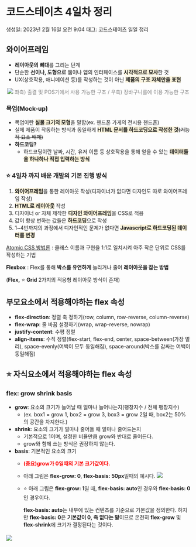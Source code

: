 # 코드스테이츠 4일차 정리

생성일: 2023년 2월 16일 오전 9:04
태그: 코드스테이츠 일일 정리

## 와이어프레임

- **레이아웃의 뼈대**를 그리는 단계
- 단순한 **선이나, 도형으로** 웹이나 앱의 인터페이스를 <span style="background-color: #FBF3DB">**시각적으로 묘사**</span>한 것
- UX(상호작용, 애니메이션 등)를 작성하는 것이 아닌 <span style="background-color: #FBF3DB">**제품의 구조 자체만을 표현**</span>

<p style="color: grey" align=center>
<img src="https://velog.velcdn.com/images/player1552/post/34c4e143-32a5-4e60-94e6-af9e1b158a77/image.PNG" style="margin-bottom: 0px" />
  좌측) 출결 및 POS기에서 사용 가능한 구조 /
우측) 장바구니를에 이용 가능한 구조
</p>


### 목업(Mock-up)

- 목업이란 <span style="background-color: #FBF3DB">**실물 크기의 모형**</span>을 말함(ex. 핸드폰 가게의 전시용 핸드폰)
- 실제 제품이 작동하는 방식과 동일하게 <span style="background-color: #FBF3DB">**HTML 문서를 하드코딩으로 작성한 것**</span>~~(기능적 요소 배제)~~
- **하드코딩?**
    - 하드코딩이란 날짜, 시간, 유저 이름 등 상호작용을 통해 얻을 수 있는 <span style="background-color: #FBF3DB">**데이터들을 하나하나 직접 입력하는 방식**</span>

### ⭐ 4일차 까지 배운 개발의 기본 진행 방식

1. <span style="background-color: #FBF3DB">**와이어프레임**</span>을 통한 레이아웃 작성(디자이너가 없다면 디자인도 따로 와이어프레임 작성)
2. <span style="background-color: #FBF3DB">**HTML로 레이아웃**</span> 작성
3. 디자이너 or 자체 제작한 <span style="background-color: #FBF3DB">**디자인 와이어프레임**</span>을 CSS로 적용
4. 값이 항상 변하는 값들은 <span style="background-color: #FBF3DB">**하드코딩**</span>으로 작성
5. 1~4번까지의 과정에서 디자인적인 문제가 없다면 <span style="background-color: #FBF3DB">**Javascript로 하드코딩된 데이터를 변경**</span>


[Atomic CSS 방법론](https://www.sitepoint.com/css-architecture-block-element-modifier-bem-atomic-css/) : 클래스 이름과 구현을 1:1로 일치시켜 아주 작은 단위로 CSS를 작성하는 기법

**Flexbox** : Flex를 통해 **박스를 유연하게** 늘리거나 줄여 **레이아웃을 잡는 방법**

(**Flex,** ⭐ **Grid** 2가지의 적응형 레이아웃 방식이 존재)

## 부모요소에서 적용해야하는 flex 속성

- **flex-direction**: 정렬 축 정하기(row, column, row-reverse, column-reverse)
- **flex-wrap**: 줄 바꿈 설정하기(wrap, wrap-reverse, nowrap)
- **justify-content**: 수평 정렬
- **align-items**: 수직 정렬(flex-start, flex-end, center, space-between(가장 멀리), space-evenly(여백이 모두 동일해짐), space-around(박스를 감싸는 여백이 동일해짐)

## ⭐ 자식요소에서 적용해야하는 flex 속성

### flex: grow shrink basis

- **grow**: 요소의 크기가 늘어날 때 얼마나 늘어나는지(팽창지수 / 전체 팽창지수)
    - (ex. box1 = grow 1, box2 = grow 3, box3 = grow 2일 때, box2는 50%의 공간을 차지한다.)
- **shrink**: 요소의 크기가 얼마나 줄어들 때 얼마나 줄어드는지
    - 기본적으로 1이며, 설정한 비율만큼 grow와 반대로 줄어든다.
    - grow와 함께 쓰는 방식은 권장하지 않는다.
- **basis**: 기본적인 요소의 크기
    - <span style="color: red">**(중요)grow가 0일때의 기본 크기값이다.**</span>
    - 아래 그림은 **flex-grow: 0**, **flex-basis: 50px**일때의 예시다.
        ![](https://velog.velcdn.com/images/player1552/post/874674dd-3825-44b7-8233-b0711099e28a/image.gif)
        
    - ⭐ 아래 그림은 **flex-grow: 1**일 때, **flex-basis: auto**인 경우와 **flex-basis: 0**인 경우이다.
        
        **flex-basis: auto**는 내부에 있는 컨텐츠를 기준으로 기본값을 정의한다.
        하지만 **flex-basis: 0**은 **기본값이 0, 즉 없다는 말**이므로 온전히 **flex-grow** 및 **flex-shrink**에 크기가 결정된다는 것이다.
        
<img style="margin-top: 5px" src="https://velog.velcdn.com/images/player1552/post/374bbf2a-dc0f-4191-83f9-d118fb622f32/image.png">
